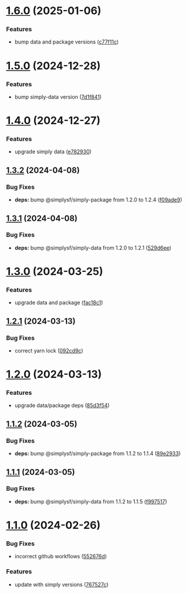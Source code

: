 # [1.6.0](https://example.com/compare/1.5.0...1.6.0) (2025-01-06)


### Features

* bump data and package versions ([c77f11c](https://example.com/commits/c77f11ccb024f7a9c203dbe3ce85e99f495a5c9d))



# [1.5.0](https://example.com/compare/1.4.0...1.5.0) (2024-12-28)


### Features

* bump simply-data version ([7d1f841](https://example.com/commits/7d1f8416303301750650a41191a2d0a06e3f31d5))



# [1.4.0](https://example.com/compare/1.3.2...1.4.0) (2024-12-27)


### Features

* upgrade simply data ([e782930](https://example.com/commits/e782930d65a2052a3b7a6a776c3340aca83009fd))



## [1.3.2](https://example.com/compare/1.3.1...1.3.2) (2024-04-08)


### Bug Fixes

* **deps:** bump @simplysf/simply-package from 1.2.0 to 1.2.4 ([f09ade9](https://example.com/commits/f09ade9aef5151770c6f8de0a16db2b4ac6922c2))



## [1.3.1](https://example.com/compare/1.3.0...1.3.1) (2024-04-08)


### Bug Fixes

* **deps:** bump @simplysf/simply-data from 1.2.0 to 1.2.1 ([529d6ee](https://example.com/commits/529d6ee14adceff7d8bd959828bc16a8bf1fd060))



# [1.3.0](https://example.com/compare/1.2.1...1.3.0) (2024-03-25)


### Features

* upgrade data and package ([fac18c1](https://example.com/commits/fac18c182839246efe5a9cc834d2dd3d6456ba36))



## [1.2.1](https://example.com/compare/1.2.0...1.2.1) (2024-03-13)


### Bug Fixes

* correct yarn lock ([092cd9c](https://example.com/commits/092cd9c560e0a89cde0f5ef9ab9a2308cd1ddf45))



# [1.2.0](https://example.com/compare/1.1.2...1.2.0) (2024-03-13)


### Features

* upgrade data/package deps ([85d3f54](https://example.com/commits/85d3f542c4dc88f38e6c644c1e239229fb0a57e9))



## [1.1.2](https://example.com/compare/1.1.1...1.1.2) (2024-03-05)


### Bug Fixes

* **deps:** bump @simplysf/simply-package from 1.1.2 to 1.1.4 ([89e2933](https://example.com/commits/89e2933b66c1c73f8479586afbc9e33d9fc69939))



## [1.1.1](https://example.com/compare/1.1.0...1.1.1) (2024-03-05)


### Bug Fixes

* **deps:** bump @simplysf/simply-data from 1.1.2 to 1.1.5 ([f997517](https://example.com/commits/f997517d4c77d826082ea3266b4531e8f0e38bd6))



# [1.1.0](https://example.com/compare/767527c95008af3ac96c3e904c34248dec558792...1.1.0) (2024-02-26)


### Bug Fixes

* incorrect github workflows ([552676d](https://example.com/commits/552676d81583c2739c2175927d8f54d86e4833a3))


### Features

* update with simply versions ([767527c](https://example.com/commits/767527c95008af3ac96c3e904c34248dec558792))




